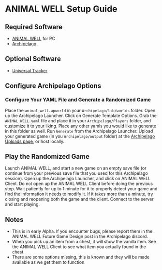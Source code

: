 # ANIMAL WELL Setup Guide

## Required Software
- [ANIMAL WELL](https://www.animalwell.net/) for PC
- [Archipelago](https://github.com/ArchipelagoMW/Archipelago/releases/latest)

## Optional Software
- [Universal Tracker](https://github.com/FarisTheAncient/Archipelago/releases/latest)

## Configure Archipelago Options

### Configure Your YAML File and Generate a Randomized Game

Place the `animal_well.apworld` in your `Archipelago/lib/worlds` folder.
Open up the Archipelago Launcher.
Click on Generate Template Options.
Grab the `ANIMAL WELL.yaml` file and place it in your `Archipelago/Players` folder, and customize it to your liking.
Place any other yamls you would like to generate in this folder as well.
Run `Generate` from the Archipelago Launcher.
Upload your generated game (in you `Archipelago/output` folder) at the [Archipelago Uploads page](https://archipelago.gg/uploads), or host locally.

## Play the Randomized Game
Launch ANIMAL WELL, and start a new game on an empty save file (or continue from your previous save file that you used for this Archipelago session).
Open up the Archipelago Launcher, and click on ANIMAL WELL Client. Do not open up the ANIMAL WELL Client before doing the previous step.
Wait patiently for up to 1 minute for it to properly detect your game and find the information it needs to modify it. If it takes more than a minute, try closing and reopening both the game and the client.
Connect to the server and start playing.

## Notes
- This is in early Alpha. If you encounter bugs, please report them in the ANIMAL WELL Future Game Design post in the Archipelago discord.
- When you pick up an item from a chest, it will show the vanilla item. See the ANIMAL WELL Client to see what item you actually found in the chest.
- There are some options missing, this is known and they will be made available as we get them to function.

